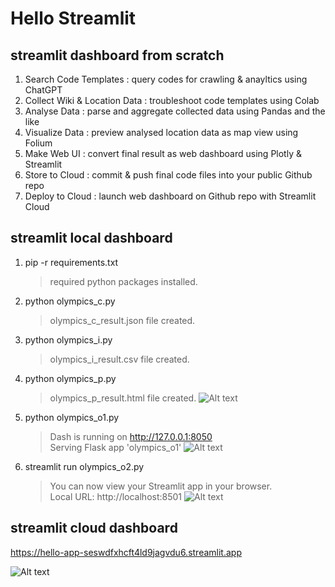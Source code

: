 # Hello Streamlit

## streamlit dashboard from scratch

1. Search Code Templates : query codes for crawling & anayltics using ChatGPT
2. Collect Wiki & Location Data : troubleshoot code templates using Colab
3. Analyse Data : parse and aggregate collected data using Pandas and the like
4. Visualize Data : preview analysed location data as map view using Folium
5. Make Web UI : convert final result as web dashboard using Plotly & Streamlit
6. Store to Cloud : commit & push final code files into your public Github repo
7. Deploy to Cloud : launch web dashboard on Github repo with Streamlit Cloud

## streamlit local dashboard

1. pip -r requirements.txt
    > required python packages installed.
2. python olympics_c.py
    > olympics_c_result.json file created.
3. python olympics_i.py
    > olympics_i_result.csv file created.
4. python olympics_p.py
    > olympics_p_result.html file created.
    > ![Alt text](https://github.com/toweringcloud/hello-streamlit/blob/master/olympics_p_result.png)
5. python olympics_o1.py
    > Dash is running on http://127.0.0.1:8050<br>
    > Serving Flask app 'olympics_o1'
    > ![Alt text](https://github.com/toweringcloud/hello-streamlit/blob/master/olympics_o1_result.png)
6. streamlit run olympics_o2.py
    > You can now view your Streamlit app in your browser.<br>
    > Local URL: http://localhost:8501
    > ![Alt text](https://github.com/toweringcloud/hello-streamlit/blob/master/olympics_o2_result.png)

## streamlit cloud dashboard

https://hello-app-seswdfxhcft4ld9jagvdu6.streamlit.app

![Alt text](https://github.com/toweringcloud/hello-streamlit/blob/master/olympics_o2_result_map.png)
